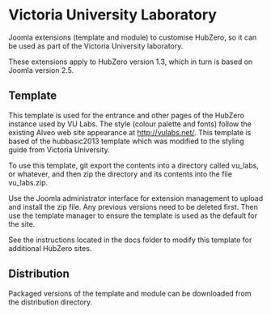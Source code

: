 # Victoria University Laboratory

Joomla extensions (template and module) to customise HubZero, so it can be used as part of the Victoria University laboratory.

These extensions apply to HubZero version 1.3, which in turn is based on Joomla version 2.5.

## Template

This template is used for the entrance and other pages of the HubZero instance used by VU Labs.
The style (colour palette and fonts) follow the existing Alveo web site appearance at http://vulabs.net/.
This template is based of the hubbasic2013 template which was modified to the styling guide from Victoria University.

To use this template, git export the contents into a directory called vu_labs, or whatever, 
and then zip the directory and its contents into the file vu_labs.zip.

Use the Joomla administrator interface for extension management to upload and install the zip file.
Any previous versions need to be deleted first.
Then use the template manager to ensure the template is used as the default for the site.

See the instructions located in the docs folder to  modify this template for additional HubZero sites.

## Distribution

Packaged versions of the template and module
can be downloaded from the distribution directory.

